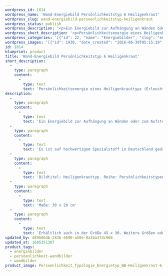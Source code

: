 ```yaml
---
wordpress_id: 1814
wordpress_name: 'Wand-Energiebild Persönlichkeitstyp 6 Heiligenkraut'
wordpress_slug: wand-energiebild-persoenlichkeitstyp-heiligenkraut
wordpress_status: publish
wordpress_description: '<p>Ein Energiebild zur Aufhängung an Wänden oder zum Aufstellen im Raum mit einem aktivierbaren Schwingungsfeld zur Grundenergie eines Heiligenkrauttypen, Blütenenergietyp 6: <span class="s1">Erleuchtet (im Sinne einer großen inneren Klarheit), getragen, hoffnungsvoll, mitteilungsfreudig.</span></p><p>Es ist auf hochwertigem Spezialstoff in Deutschland gedruckt und sorgfältig in Handarbeit auf Holzkeilrahmen aufgezogen. Laut Herstellerangaben ist der farbintensive Druck 70 Jahre lichtecht, waschbar und in einem umweltorientierten Verfahren hergestellt. Der Oberstoff ist mit einer Spezialbeschichtung unterfüttert, so dass, bei Aufhängung an der Wand, der rückseitige Holzrahmen auch bei hellen Farben unsichtbar ist.</p><p>Bildtitel: Heiligenkrauttyp. Reihe: Persönlichkeitstypen</p><p>Maße: 30 x 20 cm</p><p>Erhältlich auch in der Größe 45 x 30. Weitere Größen oder andere Seitenverhältnisse, sind bis 200 cm individuell für Sie innerhalb weniger Tage herstellbar. Bitte kontaktieren Sie uns hierfür unter <a href="mailto:info@elvedenverlag.de">info@elvedenverlag.de</a>.</p><p><a href="https://my.feenbaum.de/anwendung-energie-wandbilder/">Anwendungshinweise</a>      <a href="https://my.feenbaum.de/produktinformation-wandbilder/">Produktinformationen</a></p>'
wordpress_short_description: '<p>Persönlichkeitsenergie eines Heiligenkrauttyps (Erleuchtet (im Sinne einer großen inneren Klarheit), getragen, hoffnungsvoll, mitteilungsfreudig<span class="s1">)</span><br /><em>Hinweis: Das Wasserzeichen „Elveden Verlag Energiebild“ wird nicht mit gedruckt</em></p>'
wordpress_categories: '[{"id": 22, "name": "Energiebilder", "slug": "energiebilder"}, {"id": 43, "name": "Pers\u00f6nlichkeit", "slug": "persoenlichkeit-wandbilder"}, {"id": 24, "name": "Wandbilder", "slug": "wandbilder"}]'
wordpress_images: '[{"id": 1930, "date_created": "2016-06-30T05:15:19", "date_created_gmt": "2016-06-30T01:15:19", "date_modified": "2016-06-30T05:15:19", "date_modified_gmt": "2016-06-30T01:15:19", "src": "https://my.feenbaum.de/wp-content/uploads/2016/06/Persoenlichkeit_Typologie_Energietyp_WB-Heiligenkraut-6_8x8W-1.jpg", "name": "Persoenlichkeit_Typologie_Energietyp_WB-Heiligenkraut 6_8x8W", "alt": ""}]'
id: 1814
blueprint: product
title: 'Wand-Energiebild Persönlichkeitstyp 6 Heiligenkraut'
short_description:
  -
    type: paragraph
    content:
      -
        type: text
        text: 'Persönlichkeitsenergie eines Heiligenkrauttyps (Erleuchtet (im Sinne einer großen inneren Klarheit), getragen, hoffnungsvoll, mitteilungsfreudig)'
description:
  -
    type: paragraph
    content:
      -
        type: text
        text: 'Ein Energiebild zur Aufhängung an Wänden oder zum Aufstellen im Raum mit einem aktivierbaren Schwingungsfeld zur Grundenergie eines Heiligenkrauttypen, Blütenenergietyp 6: Erleuchtet (im Sinne einer großen inneren Klarheit), getragen, hoffnungsvoll, mitteilungsfreudig.'
  -
    type: paragraph
    content:
      -
        type: text
        text: 'Es ist auf hochwertigem Spezialstoff in Deutschland gedruckt und sorgfältig in Handarbeit auf Holzkeilrahmen aufgezogen. Laut Herstellerangaben ist der farbintensive Druck 70 Jahre lichtecht, waschbar und in einem umweltorientierten Verfahren hergestellt. Der Oberstoff ist mit einer Spezialbeschichtung unterfüttert, so dass, bei Aufhängung an der Wand, der rückseitige Holzrahmen auch bei hellen Farben unsichtbar ist.'
  -
    type: paragraph
    content:
      -
        type: text
        text: 'Bildtitel: Heiligenkrauttyp. Reihe: Persönlichkeitstypen'
  -
    type: paragraph
    content:
      -
        type: text
        text: 'Maße: 30 x 20 cm'
  -
    type: paragraph
    content:
      -
        type: text
        text: 'Erhältlich auch in der Größe 45 x 30. Weitere Größen oder andere Seitenverhältnisse, sind bis 200 cm individuell für Sie innerhalb weniger Tage herstellbar. Bitte kontaktieren Sie uns hierfür unter info@elvedenverlag.de.'
updated_by: 489b06db-283b-4690-a50e-8a3ba37dc968
updated_at: 1685351307
product_tags:
  - energiebilder
  - persoenlichkeit-wandbilder
  - wandbilder
product_image: Persoenlichkeit_Typologie_Energietyp_WB-Heiligenkraut-6_8x8W-1.jpg
---
```

